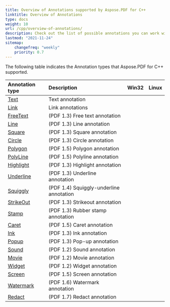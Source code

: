 ```yaml
---
title: Overview of Annotations supported by Aspose.PDF for C++
linktitle: Overview of Annotations
type: docs
weight: 10
url: /cpp/overview-of-annotations/
description: Check out the list of possible annotations you can work with using Aspose.PDF for C++.
lastmod: "2021-11-24"
sitemap:
    changefreq: "weekly"
    priority: 0.7
---
```


The following table indicates the Annotation types that Aspose.PDF for C++ supported.

|**Annotation type**|**Description**|**Win32**|**Linux**|
| :- | :- | :- | :- |
|[Text](/pdf/cpp/text-annotation/)|Text annotation|||
|[Link](/pdf/cpp/extra-annotations/)|Link annotations|||
|[FreeText](/pdf/cpp/text-annotation/)|(PDF 1.3) Free text annotation|||
|[Line](/pdf/cpp/figures-annotation/)|(PDF 1.3) Line annotation|||
|[Square](/pdf/cpp/figures-annotation/)|(PDF 1.3) Square annotation|||
|[Circle](/pdf/cpp/figures-annotation/)|(PDF 1.3) Circle annotation|||
|[Polygon](/pdf/cpp/figures-annotation/)|(PDF 1.5) Polygon annotation|||
|[PolyLine](/pdf/cpp/figures-annotation/)|(PDF 1.5) Polyline annotation|||
|[Highlight](/pdf/cpp/hightlights-annotation/)|(PDF 1.3) Highlight annotation|||
|[Underline](/pdf/cpp/hightlights-annotation/)|(PDF 1.3) Underline annotation|||
|[Squiggly](/cpp/hightlights-annotation/)|(PDF 1.4) Squiggly-underline annotation|||
|[StrikeOut](/pdf/cpp/hightlights-annotation/)|(PDF 1.3) Strikeout annotation|||
|[Stamp](/pdf/cpp/stamping/)|(PDF 1.3) Rubber stamp annotation|||
|[Caret](/pdf/cpp/extra-annotations/)|(PDF 1.5) Caret annotation|||
|[Ink](/pdf/cpp/figures-annotation/)|(PDF 1.3) Ink annotation|||
|[Popup](/pdf/cpp/text-annotation/)|(PDF 1.3) Pop-up annotation|||
|[Sound](/pdf/cpp/multimedia-annotation/)|(PDF 1.2) Sound annotation|||
|[Movie](/pdf/cpp/multimedia-annotation/)|(PDF 1.2) Movie annotation|||
|[Widget](/pdf/cpp/multimedia-annotation/)|(PDF 1.2) Widget annotation|||
|[Screen](/pdf/cpp/multimedia-annotation/)|(PDF 1.5) Screen annotation|||
|[Watermark](/pdf/cpp/sticky-annotations/)|(PDF 1.6) Watermark annotation|||
|[Redact](/pdf/cpp/extra-annotations/)|(PDF 1.7) Redact annotation|||
